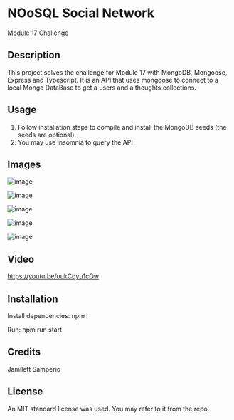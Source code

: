 # NOoSQL Social Network

Module 17 Challenge

## Description

This project solves the challenge for Module 17 with MongoDB, Mongoose, Express and Typescript. It is an API that uses mongoose to connect to a local Mongo DataBase to get a users and a thoughts collections.

## Usage

1. Follow installation steps to compile and install the MongoDB seeds (the seeds are optional).
2. You may use insomnia to query the API

## Images

![image](./assets/Captura%20de%20pantalla%202025-03-15%20a%20la(s)%204.08.13 p.m..png)

![image](./assets/Captura%20de%20pantalla%202025-03-15%20a%20la(s)%204.08.27 p.m..png)

![image](./assets/Captura%20de%20pantalla%202025-03-15%20a%20la(s)%204.08.49 p.m..png)

![image](./assets/Captura%20de%20pantalla%202025-03-15%20a%20la(s)%204.13.07 p.m..png)

![image](./assets/Captura%20de%20pantalla%202025-03-15%20a%20la(s)%204.13.48 p.m..png)

## Video
https://youtu.be/uukCdyu1cOw

## Installation

Install dependencies:
npm i

Run:
npm run start

## Credits

Jamilett Samperio

## License

An MIT standard license was used. You may refer to it from the repo.
